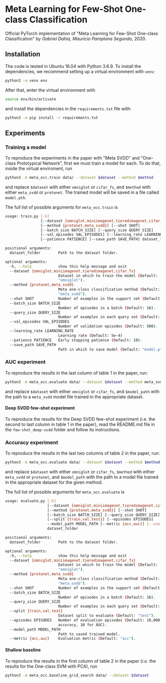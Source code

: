 # Meta Learning for Few-Shot One-class Classification

Official PyTorch implementation of "Meta Learning for Few-Shot One-class
Classification" by _Gabriel Dahia, Maurício Pamplona Segundo_, 2020.

## Installation

The code is tested in Ubuntu 16.04 with Python 3.6.9. To install the
dependencies, we recommend setting up a virtual environment with `venv`:

```bash
python3 -m venv env
```

After that, enter the virtual environment with

```bash
source env/bin/activate
```

and install the dependencies in the `requirements.txt` file with:

```bash
python3 -m pip install -r requirements.txt
```

## Experiments

### Training a model

To reproduce the experiments in the paper with "Meta SVDD" and "One-class
Prototypical Network", first we must train a model for each. To do that,
inside the virtual enviroment, run

```bash
python3 -m meta_occ.train data/ --dataset $dataset --method $method
```

and replace `$dataset` with either `omniglot` or `cifar_fs`, and `$method` with
either `meta_svdd` or `protonet`. The trained model will be saved in a file
called `model.pth`.

The full list of possible arguments for `meta_occ.train` is

```bash
usage: train.py [-h]
                [--dataset {omniglot,miniimagenet,tieredimagenet,cifar_fs}]
                [--method {protonet,meta_svdd}] [--shot SHOT]
                [--batch_size BATCH_SIZE] [--query_size QUERY_SIZE]
                [--val_episodes VAL_EPISODES] [--learning_rate LEARNING_RATE]
                [--patience PATIENCE] [--save_path SAVE_PATH] dataset_folder

positional arguments:
  dataset_folder        Path to the dataset folder.

optional arguments:
  -h, --help            show this help message and exit
  --dataset {omniglot,miniimagenet,tieredimagenet,cifar_fs}
                        Dataset in which to train the model (Default:
                        "omniglot").
  --method {protonet,meta_svdd}
                        Meta one-class classification method (Default:
                        "meta_svdd").
  --shot SHOT           Number of examples in the support set (Default: 5).
  --batch_size BATCH_SIZE
                        Number of episodes in a batch (Default: 16).
  --query_size QUERY_SIZE
                        Number of examples in each query set (Default: 10).
  --val_episodes VAL_EPISODES
                        Number of validation episodes (Default: 500).
  --learning_rate LEARNING_RATE
                        Learning rate (Default: 5e-4)
  --patience PATIENCE   Early stopping patience (Default: 10).
  --save_path SAVE_PATH
                        Path in which to save model (Default: "model.pth").
```

### AUC experiment

To reproduce the results in the last column of table 1 in the paper, run:

```bash
python3 -m meta_occ.evaluate data/ --dataset $dataset --method meta_svdd --model_path $model --metric auc
```

and replace `$dataset` with either `omniglot` or `cifar_fs`, and `$model_path`
with the path to a `meta_svdd` model file trained in the appropriate dataset.

#### Deep SVDD few-shot experiment

To reproduce the results for the Deep SVDD few-shot experiment (i.e. the second
to last column in table 1 in the paper), read the README.md file in the
`few-shot_deep-svdd` folder and follow its instructions.

### Accuracy experiment

To reproduce the results in the last two columns of table 2 in the paper, run:

```bash
python3 -m meta_occ.evaluate data/ --dataset $dataset --method $method --model_path $model --metric acc
```

and replace `$dataset` with either `omniglot` or `cifar_fs`, `$method` with
either `meta_svdd` or `protonet`, and `$model_path` with the path to a model
file trained in the appropriate dataset for the given method.

The full list of possible arguments for `meta_occ.evaluate` is

```bash
usage: evaluate.py [-h]
                   [--dataset {omniglot,miniimagenet,tieredimagenet,cifar_fs}]
                   [--method {protonet,meta_svdd}] [--shot SHOT]
                   [--batch_size BATCH_SIZE] [--query_size QUERY_SIZE]
                   [--split {train,val,test}] [--episodes EPISODES]
                   --model_path MODEL_PATH [--metric {acc,auc}] [--use_cuda]
                   dataset_folder

positional arguments:
  dataset_folder        Path to the dataset folder.

optional arguments:
  -h, --help            show this help message and exit
  --dataset {omniglot,miniimagenet,tieredimagenet,cifar_fs}
                        Dataset in which to train the model (Default:
                        "omniglot").
  --method {protonet,meta_svdd}
                        Meta one-class classification method (Default:
                        "meta_svdd").
  --shot SHOT           Number of examples in the support set (Default: 5).
  --batch_size BATCH_SIZE
                        Number of episodes in a batch (Default: 16).
  --query_size QUERY_SIZE
                        Number of examples in each query set (Default: 10).
  --split {train,val,test}
                        Dataset split to evaluate (Default: "test").
  --episodes EPISODES   Number of evaluation episodes (Default: 10,000 for
                        accuracy, 10 for AUC).
  --model_path MODEL_PATH
                        Path to saved trained model.
  --metric {acc,auc}    Evaluation metric (Default: "acc").
```

#### Shallow baseline

To reproduce the results in the first column of table 2 in the paper (_i.e._
the results for the One-class SVM with PCA), run

```bash
python3 -m meta_occ.baseline_grid_search data/ --dataset $dataset
```
